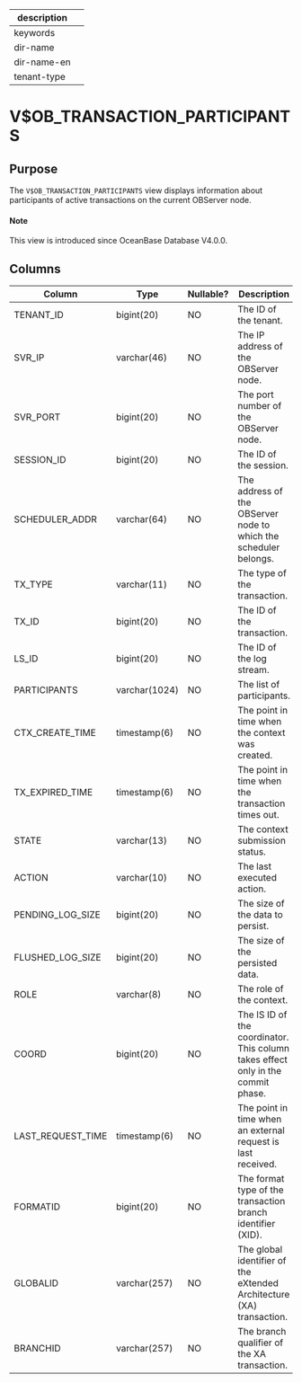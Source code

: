 |description||
|---|---|
|keywords||
|dir-name||
|dir-name-en||
|tenant-type||

# V$OB_TRANSACTION_PARTICIPANTS

## Purpose

The `V$OB_TRANSACTION_PARTICIPANTS` view displays information about participants of active transactions on the current OBServer node.

<main id="notice" type='explain'>
  <h4>Note</h4>
  <p>This view is introduced since OceanBase Database V4.0.0. </p>
</main>

## Columns

| Column | Type | Nullable? | Description |
|------------------|---------------|------------|-----------|
| TENANT_ID | bigint(20) | NO | The ID of the tenant. |
| SVR_IP | varchar(46) | NO | The IP address of the OBServer node. |
| SVR_PORT | bigint(20) | NO | The port number of the OBServer node. |
| SESSION_ID | bigint(20) | NO | The ID of the session. |
| SCHEDULER_ADDR | varchar(64) | NO | The address of the OBServer node to which the scheduler belongs. |
| TX_TYPE | varchar(11) | NO | The type of the transaction. |
| TX_ID | bigint(20) | NO | The ID of the transaction. |
| LS_ID | bigint(20) | NO | The ID of the log stream. |
| PARTICIPANTS | varchar(1024) | NO | The list of participants. |
| CTX_CREATE_TIME | timestamp(6) | NO | The point in time when the context was created. |
| TX_EXPIRED_TIME | timestamp(6) | NO | The point in time when the transaction times out. |
| STATE | varchar(13) | NO | The context submission status. |
| ACTION | varchar(10) | NO | The last executed action. |
| PENDING_LOG_SIZE | bigint(20) | NO | The size of the data to persist. |
| FLUSHED_LOG_SIZE | bigint(20) | NO | The size of the persisted data. |
| ROLE | varchar(8) | NO | The role of the context. |
| COORD | bigint(20) | NO | The IS ID of the coordinator. This column takes effect only in the commit phase. |
| LAST_REQUEST_TIME | timestamp(6) | NO | The point in time when an external request is last received. |
| FORMATID | bigint(20) | NO | The format type of the transaction branch identifier (XID). |
| GLOBALID | varchar(257) | NO | The global identifier of the eXtended Architecture (XA) transaction. |
| BRANCHID | varchar(257) | NO | The branch qualifier of the XA transaction. |
